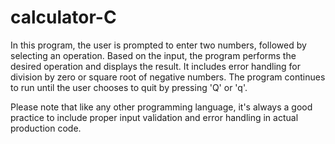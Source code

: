 # calculator-C


In this program, the user is prompted to enter two numbers, followed by selecting an operation. Based on the input, the program performs the desired operation and displays the result. It includes error handling for division by zero or square root of negative numbers. The program continues to run until the user chooses to quit by pressing 'Q' or 'q'.

Please note that like any other programming language, it's always a good practice to include proper input validation and error handling in actual production code.
